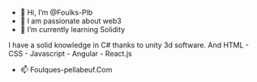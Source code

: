 - 👋 Hi, I’m @Foulks-Plb
- 👀 I am passionate about web3
- 🌱 I’m currently learning Solidity

I have a solid knowledge in C# thanks to unity 3d software.
And HTML - CSS - Javascript - Angular - React.js 

- 📫 Foulques-pellabeuf.Com
